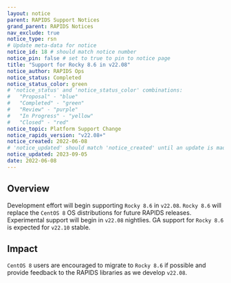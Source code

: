 ```yaml
---
layout: notice
parent: RAPIDS Support Notices
grand_parent: RAPIDS Notices
nav_exclude: true
notice_type: rsn
# Update meta-data for notice
notice_id: 18 # should match notice number
notice_pin: false # set to true to pin to notice page
title: "Support for Rocky 8.6 in v22.08"
notice_author: RAPIDS Ops
notice_status: Completed
notice_status_color: green
# 'notice_status' and 'notice_status_color' combinations:
#   "Proposal" - "blue"
#   "Completed" - "green"
#   "Review" - "purple"
#   "In Progress" - "yellow"
#   "Closed" - "red"
notice_topic: Platform Support Change
notice_rapids_version: "v22.08+"
notice_created: 2022-06-08
# 'notice_updated' should match 'notice_created' until an update is made
notice_updated: 2023-09-05
date: 2022-06-08
---
```


## Overview

Development effort will begin supporting `Rocky 8.6` in `v22.08`. `Rocky 8.6` will replace the `CentOS 8` OS distributions for future RAPIDS releases.  Experimental support will begin in `v22.08` nightlies. GA support for `Rocky 8.6` is expected for `v22.10` stable.

## Impact

`CentOS 8` users are encouraged to migrate to `Rocky 8.6` if possible and provide feedback to the RAPIDS libraries as we develop `v22.08`.
